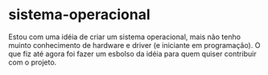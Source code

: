 # sistema-operacional
Estou com uma idéia de criar um sistema operacional, mais não tenho muinto conhecimento de hardware e driver (e iniciante em programação). O que fiz até agora foi fazer um esbolso da idéia para quem quiser contribuir com o projeto.
